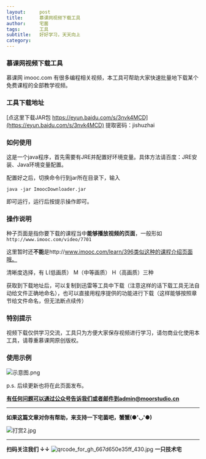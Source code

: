 ```yaml
---
layout:     post
title:      慕课网视频下载工具
author:     宅菌
tags: 		工具
subtitle:  	好好学习，天天向上
category:   
---
```

<!-- Start Writing Below in Markdown -->




### 慕课网视频下载工具

慕课网 imooc.com 有很多编程相关视频，本工具可帮助大家快速批量地下载某个免费课程的全部教学视频。

### 工具下载地址
[点这里下载JAR包 https://eyun.baidu.com/s/3nvk4MCD](https://eyun.baidu.com/s/3nvk4MCD)
提取密码：jishuzhai

### 如何使用

这是一个java程序，首先需要有JRE并配置好环境变量。具体方法请百度：JRE安装、Java环境变量配置。

配置好之后，切换命令行到jar所在目录下，输入

 `java -jar ImoocDownloader.jar `

即可运行，运行后按提示操作即可。

### 操作说明

种子页面是指你要下载的课程当中**能够播放视频的页面**，一般形如
 `http://www.imooc.com/video/7701 `
 
这里暂时还**不能**是http://www.imooc.com/learn/396类似这种的课程介绍页面哦。
  
清晰度选择，有 L(低画质） M（中等画质） H（高画质）三种

获取到下载地址后，可以复制到迅雷等工具中下载（注意这样的话下载工具无法自动给文件正确地命名），也可以直接用程序提供的功能进行下载（这样能够按照章节给文件命名，但无法断点续传）

### 特别提示

视频下载仅供学习交流，工具只为方便大家保存视频进行学习，请勿商业化使用本工具，请尊重慕课网原创版权。


### 使用示例

![示意图.png](https://ooo.0o0.ooo/2016/10/17/58046b0e61035.png)

p.s. 后续更新也将在此页面发布。

**有任何问题可以通过公众号告诉我们或者邮件到admin@moorstudio.cn**

<hr/>


**如果这篇文章对你有帮助，来支持一下宅菌吧，蟹蟹(●'◡'●)**

![打赏2.jpg](https://ooo.0o0.ooo/2016/10/14/58008b8134e34.jpg)


------------

**扫码关注我们 ↓↓**
![qrcode_for_gh_667d650e35ff_430.jpg](https://ooo.0o0.ooo/2016/09/21/57e23b7e19dcd.jpg)
**一只技术宅**

